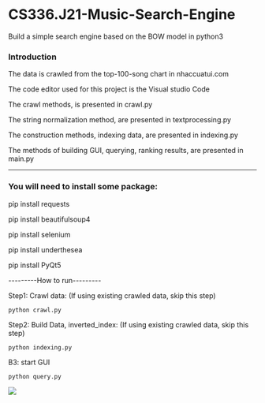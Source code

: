 ﻿# CS336.J21-Music-Search-Engine
  Build a simple search engine based on the BOW model in python3

### Introduction

  The data is crawled from the top-100-song chart in nhaccuatui.com

  The code editor used for this project is the Visual studio Code

  The crawl methods, is presented in crawl.py

  The string normalization method, are presented in textprocessing.py

  The construction methods, indexing data, are presented in indexing.py

  The methods of building GUI, querying, ranking results, are presented in main.py 

---------------------------------------------------------------------------------------------------------

### You will need to install some package:

  pip install requests

  pip install beautifulsoup4

  pip install selenium

  pip install underthesea

  pip install PyQt5


---------How to run---------

Step1: Crawl data: (If using existing crawled data, skip this step)

  `python crawl.py `


Step2: Build Data, inverted_index: (If using existing crawled data, skip this step)

  `python indexing.py `

B3: start GUI

 `python query.py `


<img src="https://i.imgur.com/xSvD9fD.png">
